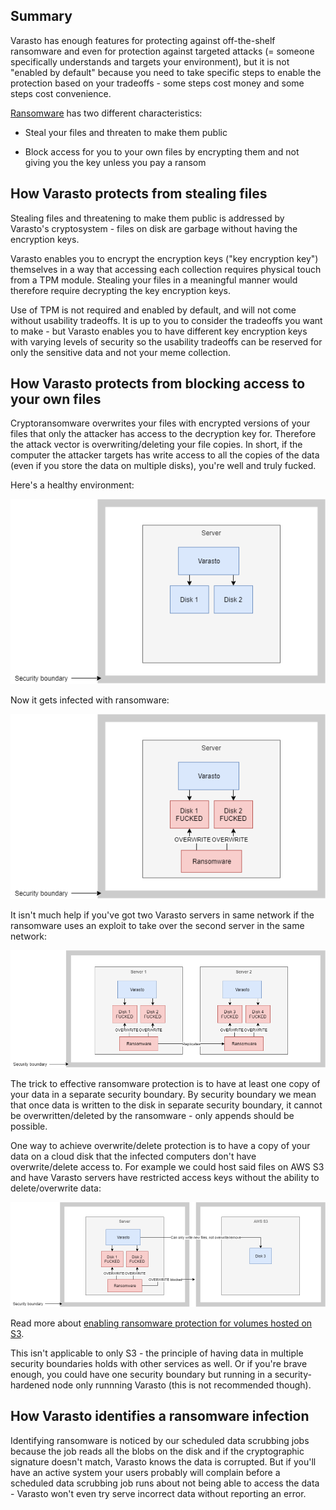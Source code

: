 Summary
-------

Varasto has enough features for protecting against off-the-shelf ransomware and
even for protection against targeted attacks (= someone specifically understands and targets
your environment), but it is not "enabled by default" because you need to take specific
steps to enable the protection based on your tradeoffs - some steps cost money and some
steps cost convenience.

[Ransomware](https://en.wikipedia.org/wiki/Ransomware) has two different characteristics:

- Steal your files and threaten to make them public

- Block access for you to your own files by encrypting them and not giving you the key
  unless you pay a ransom


How Varasto protects from stealing files
----------------------------------------

Stealing files and threatening to make them public is addressed by Varasto's cryptosystem -
files on disk are garbage without having the encryption keys.

Varasto enables you to encrypt the encryption keys ("key encryption key") themselves in a
way that accessing each collection requires physical touch from a TPM module. Stealing your
files in a meaningful manner would therefore require decrypting the key encryption keys.

Use of TPM is not required and enabled by default, and will not come without usability
tradeoffs. It is up to you to consider the tradeoffs you want to make - but Varasto enables
you to have different key encryption keys with varying levels of security so the usability
tradeoffs can be reserved for only the sensitive data and not your meme collection.


How Varasto protects from blocking access to your own files
-----------------------------------------------------------

Cryptoransomware overwrites your files with encrypted versions of your files that only
the attacker has access to the decryption key for. Therefore the attack vector is
overwriting/deleting your file copies. In short, if the computer the attacker targets has
write access to all the copies of the data (even if you store the data on multiple disks),
you're well and truly fucked.

Here's a healthy environment:

![](1pc.png)

Now it gets infected with ransomware:

![](1pc-infected.png)

It isn't much help if you've got two Varasto servers in same network if the ransomware
uses an exploit to take over the second server in the same network:

![](2pc-infected.png)

The trick to effective ransomware protection is to have at least one copy of your data
in a separate security boundary. By security boundary we mean that once data is written
to the disk in separate security boundary, it cannot be overwritten/deleted by the
ransomware - only appends should be possible.

One way to achieve overwrite/delete protection is to have a copy of your data on a cloud
disk that the infected computers don't have overwrite/delete access to. For example we
could host said files on AWS S3 and have Varasto servers have restricted access keys without
the ability to delete/overwrite data:

![](separate-security-boundaries.png)

Read more about
[enabling ransomware protection for volumes hosted on S3](../../storage/s3/index.md).

This isn't applicable to only S3 - the principle of having data in multiple security
boundaries holds with other services as well. Or if you're brave enough, you could have one
security boundary but running in a security-hardened node only runnning Varasto
(this is not recommended though).


How Varasto identifies a ransomware infection
---------------------------------------------

Identifying ransomware is noticed by our scheduled data scrubbing jobs because the job
reads all the blobs on the disk and if the cryptographic signature doesn't match, Varasto
knows the data is corrupted. But if you'll have an active system your users probably will
complain before a scheduled data scrubbing job runs about not being able to access
the data - Varasto won't even try serve incorrect data without reporting an error.
